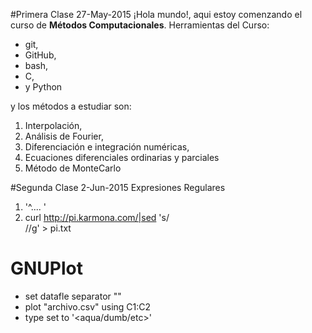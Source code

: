 #Primera Clase 27-May-2015
¡Hola mundo!, aqui estoy comenzando el curso de **Métodos Computacionales**.
Herramientas del Curso:
+ git,
+ GitHub,
+ bash, 
+ C,
+ y Python

y los métodos a estudiar son:
1. Interpolación,
2. Análisis de Fourier,
3. Diferenciación e integración numéricas,
4. Ecuaciones diferenciales ordinarias y parciales
5. Método de MonteCarlo

#Segunda Clase 2-Jun-2015
Expresiones Regulares
1. '^.... '
2. curl http://pi.karmona.com/|sed 's/<BR>//g' > pi.txt

# GNUPlot
+ set datafle separator ""
+ plot "archivo.csv" using C1:C2
+ type set to '<aqua/dumb/etc>'

